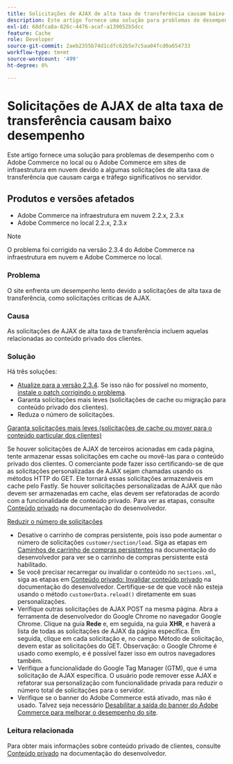 ```yaml
---
title: Solicitações de AJAX de alta taxa de transferência causam baixo desempenho
description: Este artigo fornece uma solução para problemas de desempenho com o Adobe Commerce no local ou o Adobe Commerce em sites de infraestrutura em nuvem devido a algumas solicitações de alta taxa de transferência que causam carga e tráfego significativos no servidor.
exl-id: 68dfca8a-826c-4476-acaf-a139052b5dcc
feature: Cache
role: Developer
source-git-commit: 2aeb2355b74d1cdfc62b5e7c5aa04fcd0a654733
workflow-type: tm+mt
source-wordcount: '499'
ht-degree: 0%

---
```


# Solicitações de AJAX de alta taxa de transferência causam baixo desempenho

Este artigo fornece uma solução para problemas de desempenho com o Adobe Commerce no local ou o Adobe Commerce em sites de infraestrutura em nuvem devido a algumas solicitações de alta taxa de transferência que causam carga e tráfego significativos no servidor.

## Produtos e versões afetados

* Adobe Commerce na infraestrutura em nuvem 2.2.x, 2.3.x
* Adobe Commerce no local 2.2.x, 2.3.x

>[!NOTE]
>
>O problema foi corrigido na versão 2.3.4 do Adobe Commerce na infraestrutura em nuvem e Adobe Commerce no local.

### Problema

O site enfrenta um desempenho lento devido a solicitações de alta taxa de transferência, como solicitações críticas de AJAX.

### Causa

As solicitações de AJAX de alta taxa de transferência incluem aquelas relacionadas ao conteúdo privado dos clientes.

### Solução

Há três soluções:

* [Atualize para a versão 2.3.4](https://experienceleague.adobe.com/en/docs/commerce-cloud-service/user-guide/develop/upgrade/commerce-version). Se isso não for possível no momento, [instale o patch corrigindo o problema](/help/troubleshooting/known-issues-patches-attached/performance-issues-caused-by-excessive-ajax-requests.md).
* Garanta solicitações mais leves (solicitações de cache ou migração para conteúdo privado dos clientes).
* Reduza o número de solicitações.

<u>Garanta solicitações mais leves (solicitações de cache ou mover para o conteúdo particular dos clientes)</u>

Se houver solicitações de AJAX de terceiros acionadas em cada página, tente armazenar essas solicitações em cache ou movê-las para o conteúdo privado dos clientes. O comerciante pode fazer isso certificando-se de que as solicitações personalizadas de AJAX sejam chamadas usando os métodos HTTP do GET. Ele tornará essas solicitações armazenáveis em cache pelo Fastly. Se houver solicitações personalizadas de AJAX que não devem ser armazenadas em cache, elas devem ser refatoradas de acordo com a funcionalidade de conteúdo privado. Para ver as etapas, consulte [Conteúdo privado](https://developer.adobe.com/commerce/php/development/cache/page/private-content/) na documentação do desenvolvedor.

<u>Reduzir o número de solicitações</u>

* Desative o carrinho de compras persistente, pois isso pode aumentar o número de solicitações `customer/section/load`. Siga as etapas em [Caminhos de carrinho de compras persistentes](https://experienceleague.adobe.com/en/docs/commerce-operations/configuration-guide/paths/config-reference-general) na documentação do desenvolvedor para ver se o carrinho de compras persistente está habilitado.
* Se você precisar recarregar ou invalidar o conteúdo no `sections.xml`, siga as etapas em [Conteúdo privado: Invalidar conteúdo privado](https://developer.adobe.com/commerce/php/development/cache/page/private-content/#invalidate-private-content) na documentação do desenvolvedor. Certifique-se de que você não esteja usando o método `customerData.reload()` diretamente em suas personalizações.
* Verifique outras solicitações de AJAX POST na mesma página. Abra a ferramenta de desenvolvedor do Google Chrome no navegador Google Chrome. Clique na guia **Rede** e, em seguida, na guia **XHR**, e haverá a lista de todas as solicitações de AJAX da página específica. Em seguida, clique em cada solicitação e, no campo Método de solicitação, devem estar as solicitações do GET. Observação: o Google Chrome é usado como exemplo, e é possível fazer isso em outros navegadores também.
* Verifique a funcionalidade do Google Tag Manager (GTM), que é uma solicitação de AJAX específica. O usuário pode remover esse AJAX e refatorar sua personalização com funcionalidade privada para reduzir o número total de solicitações para o servidor.
* Verifique se o banner do Adobe Commerce está ativado, mas não é usado. Talvez seja necessário [Desabilitar a saída do banner do Adobe Commerce para melhorar o desempenho do site](/help/troubleshooting/miscellaneous/disable-magento-banner-output-to-improve-site-performance.md).

### Leitura relacionada

Para obter mais informações sobre conteúdo privado de clientes, consulte [Conteúdo privado](https://developer.adobe.com/commerce/php/development/cache/page/private-content/) na documentação do desenvolvedor.
